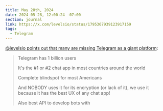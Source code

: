 ```yaml
---
title: May 28th, 2024
date: 2024-05-28, 12:00:24 -07:00
section: journal
link: https://x.com/levelsio/status/1795367939123917159
tags:
  - Telegram
---
```

[@levelsio points out that many are missing Telegram as a giant platform](https://x.com/levelsio/status/1795367939123917159):

> Telegram has 1 billion users
> 
> It's the #1 or #2 chat app in most countries around the world
> 
> Complete blindspot for most Americans
> 
> And NOBODY uses it for its encryption (or lack of it), we use it because it has the best UX of any chat app!
> 
> Also best API to develop bots with
